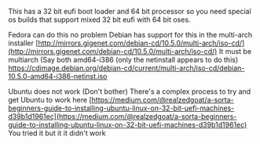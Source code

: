 

This has a 32 bit eufi boot loader and 64 bit processor so you need special os builds that support mixed 32 bit eufi with 64 bit oses.

Fedora can do this no problem
Debian has support for this in the multi-arch installer [http://mirrors.gigenet.com/debian-cd/10.5.0/multi-arch/iso-cd/](http://mirrors.gigenet.com/debian-cd/10.5.0/multi-arch/iso-cd/)
It must be multiarch (Say both amd64-i386 (only the netinstall appears to do this)
https://cdimage.debian.org/debian-cd/current/multi-arch/iso-cd/debian-10.5.0-amd64-i386-netinst.iso

Ubuntu does not work (Don't bother)
There's a complex process to try and get Ubuntu to work here
[https://medium.com/@realzedgoat/a-sorta-beginners-guide-to-installing-ubuntu-linux-on-32-bit-uefi-machines-d39b1d1961ec](https://medium.com/@realzedgoat/a-sorta-beginners-guide-to-installing-ubuntu-linux-on-32-bit-uefi-machines-d39b1d1961ec)
You tried it but it it didn't work

#
<!--stackedit_data:
eyJoaXN0b3J5IjpbLTIwMTc3ODA1NzYsNDI1NTMxNzAxLDE4Mj
Q2OTk0MjIsOTQyMDMyNzcxXX0=
-->